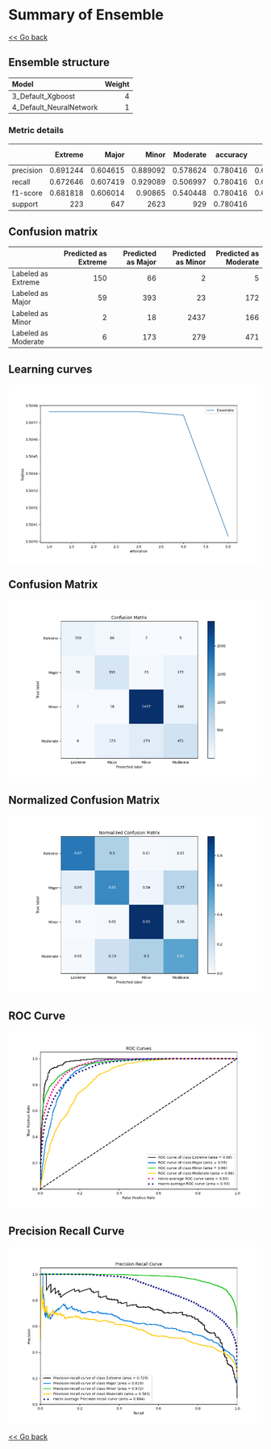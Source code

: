 # Summary of Ensemble

[<< Go back](../README.md)


## Ensemble structure
| Model                   |   Weight |
|:------------------------|---------:|
| 3_Default_Xgboost       |        4 |
| 4_Default_NeuralNetwork |        1 |

### Metric details
|           |    Extreme |      Major |       Minor |   Moderate |   accuracy |   macro avg |   weighted avg |   logloss |
|:----------|-----------:|-----------:|------------:|-----------:|-----------:|------------:|---------------:|----------:|
| precision |   0.691244 |   0.604615 |    0.889092 |   0.578624 |   0.780416 |    0.690894 |       0.772267 |   0.50403 |
| recall    |   0.672646 |   0.607419 |    0.929089 |   0.506997 |   0.780416 |    0.679038 |       0.780416 |   0.50403 |
| f1-score  |   0.681818 |   0.606014 |    0.90865  |   0.540448 |   0.780416 |    0.684232 |       0.775577 |   0.50403 |
| support   | 223        | 647        | 2623        | 929        |   0.780416 | 4422        |    4422        |   0.50403 |


## Confusion matrix
|                     |   Predicted as Extreme |   Predicted as Major |   Predicted as Minor |   Predicted as Moderate |
|:--------------------|-----------------------:|---------------------:|---------------------:|------------------------:|
| Labeled as Extreme  |                    150 |                   66 |                    2 |                       5 |
| Labeled as Major    |                     59 |                  393 |                   23 |                     172 |
| Labeled as Minor    |                      2 |                   18 |                 2437 |                     166 |
| Labeled as Moderate |                      6 |                  173 |                  279 |                     471 |

## Learning curves
![Learning curves](learning_curves.png)
## Confusion Matrix

![Confusion Matrix](confusion_matrix.png)


## Normalized Confusion Matrix

![Normalized Confusion Matrix](confusion_matrix_normalized.png)


## ROC Curve

![ROC Curve](roc_curve.png)


## Precision Recall Curve

![Precision Recall Curve](precision_recall_curve.png)



[<< Go back](../README.md)
